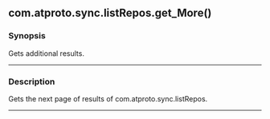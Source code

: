 com.atproto.sync.listRepos.get_More()
-------------------------------------




### Synopsis
Gets additional results.



---


### Description

Gets the next page of results of com.atproto.sync.listRepos.



---
